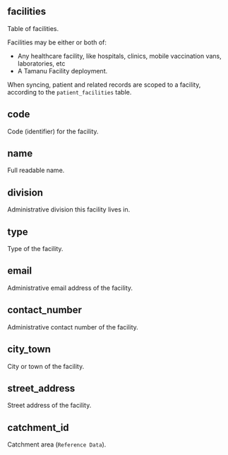 ## facilities

Table of facilities.

Facilities may be either or both of:
- Any healthcare facility, like hospitals, clinics, mobile vaccination vans, laboratories, etc
- A Tamanu Facility deployment.

When syncing, patient and related records are scoped to a facility, according to the
``patient_facilities`` table.

## code

Code (identifier) for the facility.

## name

Full readable name.

## division

Administrative division this facility lives in.

## type

Type of the facility.

## email

Administrative email address of the facility.

## contact_number

Administrative contact number of the facility.

## city_town

City or town of the facility.

## street_address

Street address of the facility.

## catchment_id

Catchment area (`Reference Data`).

